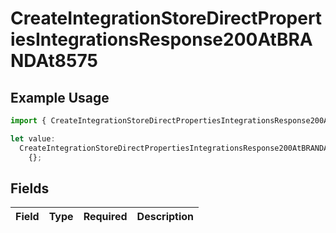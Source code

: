 # CreateIntegrationStoreDirectPropertiesIntegrationsResponse200AtBRANDAt8575

## Example Usage

```typescript
import { CreateIntegrationStoreDirectPropertiesIntegrationsResponse200AtBRANDAt8575 } from "@vercel/sdk/models/createintegrationstoredirectop.js";

let value:
  CreateIntegrationStoreDirectPropertiesIntegrationsResponse200AtBRANDAt8575 =
    {};
```

## Fields

| Field       | Type        | Required    | Description |
| ----------- | ----------- | ----------- | ----------- |
